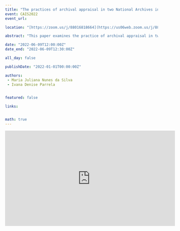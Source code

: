 ```yaml
---
title: "The practices of archival appraisal in two National Archives in North and South America: Canada and Brazil"
event: CAIS2022
event_url: 

location: "[https://zoom.us/j/88016818664](https://us06web.zoom.us/j/88016818664?wd=bWlEMk1oZ3FyWTVFNXZISUh4dlZJdz09)"

abstract: "This paper examines the practice of archival appraisal in two major archival institutions, from opposite hemispheres and realities: Canada and Brazil. The main objective is to increase knowledge about such an important function for archival practice in the National Archives of these countries. The work covers the theoretical basis used to conduct the appraisal, the main legislation and the instruments used. Finally, the main goal, regardless of the country, is that the practice of appraisal optimizes financial resources and time, reduces the risk of undue destruction of documents and promotes accountability, transparency, and social representation."

date: "2022-06-09T12:00:00Z"
date_end: "2022-06-09T12:30:00Z"

all_day: false

publishDate: "2022-01-01T00:00:00Z"

authors:
 - Maria Juliana Nunes da Silva
 - Ivana Denise Parrela
 

featured: false

links:


math: true
---
```


<iframe width="560" height="315" src="https://www.youtube.com/embed/5OHtOvrXY9Q" title="YouTube video player" frameborder="0" allow="accelerometer; autoplay; clipboard-write; encrypted-media; gyroscope; picture-in-picture" allowfullscreen></iframe>
